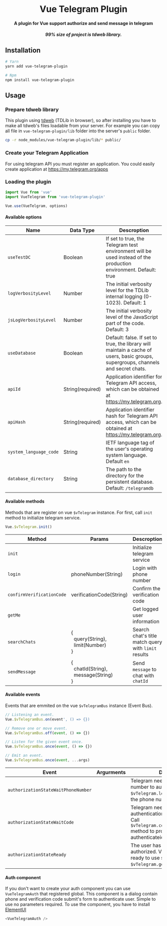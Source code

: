 <h1 align="center"><b>Vue Telegram Plugin</b></h1>
<h4 align="center">A plugin for Vue support authorize and send message in telegram</h4>
<h5 align="center">99% size of project is tdweb library.</h5>

## Installation
```bash
# Yarn
yarn add vue-telegram-plugin

# Npm
npm install vue-telegram-plugin
```

## Usage

### Prepare tdweb library
This plugin using <a href="https://www.npmjs.com/package/tdweb">tdweb</a> (TDLib in browser), so after installing you have to make all tdweb's files loadable from your server. For example you can copy all file in `vue-telegram-plugin/lib` folder into the server's `public` folder.

```bash
cp -r node_modules/vue-telegram-plugin/lib/* public/
```

### Create your Telegram Application
For using telegram API you must register an application. You could easily create application at <a href="https://my.telegram.org/apps">https://my.telegram.org/apps</a>

### Loading the plugin

```javascript
import Vue from 'vue'
import VueTelegram from 'vue-telegram-plugin'

Vue.use(VueTelgram, options)
```

#### Available options

Name                  | Data Type   | Descroption
--------------------- | ----------- | -----------
`useTestDC`           | Boolean           | If set to true, the Telegram test environment will be used instead of the production environment. Default: true
`logVerbosityLevel`   | Number            | The initial verbosity level for the TDLib internal logging (0-1023). Default: 1
`jsLogVerbosityLevel` | Number            | The initial verbosity level of the JavaScript part of the code. Default: 3
`useDatabase`         | Boolean           | Default: false. If set to true, the library will maintain a cache of users, basic groups, supergroups, channels and secret chats.
`apiId`               | String(required)  | Application identifier for Telegram API access, which can be obtained at https://my.telegram.org.
`apiHash`             | String(required)  | Application identifier hash for Telegram API access, which can be obtained at https://my.telegram.org.
`system_language_code`| String            | IETF language tag of the user's operating system language. Default `en`
`database_directory`  | String            | The path to the directory for the persistent database. Default: `/telegramdb`

#### Available methods

Methods that are register on vue `$vTelegram` instance. For first, call `init` method to initialize telegram service.

```javascript
Vue.$vTelegram.init()
```

Method                    | Params                              | Descroption
------------------------- | ----------------------------------- | -----------
`init`                    |                                     | Initialize telegram service
`login`                   | phoneNumber(String)                 | Login with phone number
`confirmVerificationCode` | verificationCode(String)            | Confirm the verification code
`getMe`                   |                                     | Get logged user information
`searchChats`             | {</br> &nbsp;&nbsp;query(String), &nbsp;&nbsp;limit(Number)</br>}    | Search chat's title match query with `limit` results
`sendMessage`             | { </br> &nbsp;&nbsp;chatId(String), &nbsp;&nbsp;message(String) </br>} | Send `message` to chat with `chatId`


#### Available events

Events that are emmited on the vue `$vTelegramBus` instance (Event Bus).

```javascript
// Listening an event.
Vue.$vTelegramBus.on(event', () => {})

// Remove one or move event.
Vue.$vTelegramBus.off(event, () => {})

// Listen for the given event once.
Vue.$vTelegramBus.once(event, () => {})

// Emit an event.
Vue.$vTelegramBus.once(event, ...args)
```

Event                               | Argurments                          | Descroption
----------------------------------- | ----------------------------------- | -----------
`authorizationStateWaitPhoneNumber` |                                     | Telegram need the user's phone number to authorize. Call `$vTelegram.login` method to provice the phone number.
`authorizationStateWaitCode`        |                                     | Telegram need the the user's authentication code to authorize. Call `$vTelegram.confirmVerificationCode` method to provice the authenticateion code.
`authorizationStateReady`           |                                     | The user has been successfully authorized. VueTelegram is now ready to use such as `$vTelegram.getMe()` ...

#### Auth component

If you don't want to create your auth component you can use `VueTelegramAuth` that registered global. This component is a dialog contain phone and verification code submit's form to authenticate user. Simple to use no parameters required. To use the component, you have to install <a href="https://element.eleme.io/#/en-US">ElementUI</a>

```javascript
<VueTelegramAuth />
```